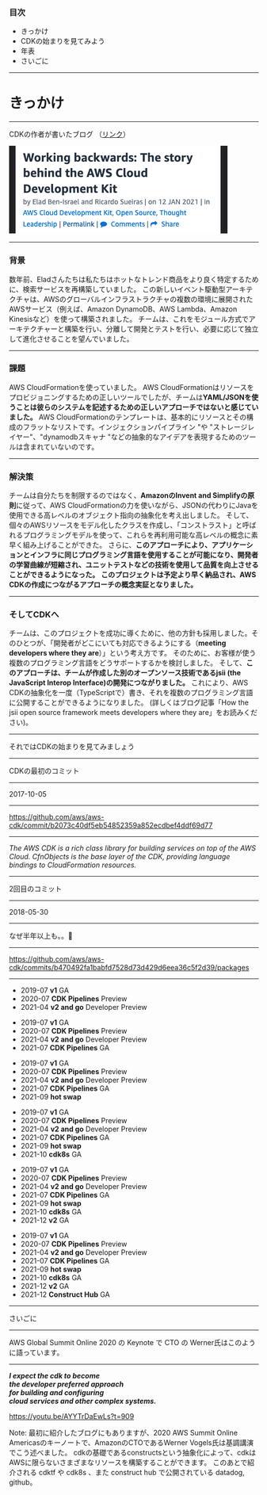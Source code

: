 ### 目次

- きっかけ
- CDKの始まりを見てみよう
- 年表
- さいごに

---

# きっかけ

---
CDKの作者が書いたブログ （[リンク](https://aws.amazon.com/jp/blogs/opensource/working-backwards-the-story-behind-the-aws-cloud-development-kit/)）

![](./cdk-blog.png) <!-- .element: height="160px" -->  

---

###  背景

数年前、Eladさんたちは私たちはホットなトレンド商品をより良く特定するために、検索サービスを再構築していました。
この新しいイベント駆動型アーキテクチャは、AWSのグローバルインフラストラクチャの複数の環境に展開されたAWSサービス（例えば、Amazon DynamoDB、AWS Lambda、Amazon Kinesisなど）を使って構築されました。
チームは、これをモジュール方式でアーキテクチャーと構築を行い、分離して開発とテストを行い、必要に応じて独立して進化させることを望んでいました。

---

### 課題

AWS CloudFormationを使っていました。
AWS CloudFormationはリソースをプロビジョニングするための正しいツールでしたが、チームは**YAML/JSONを使うことは彼らのシステムを記述するための正しいアプローチではないと感じていました。**
AWS CloudFormationのテンプレートは、基本的にリソースとその構成のフラットなリストです。インジェクションパイプライン "や "ストレージレイヤー"、"dynamodbスキャナ "などの抽象的なアイデアを表現するためのツールは含まれていないのです。

---

### 解決策

チームは自分たちを制限するのではなく、**AmazonのInvent and Simplifyの原則**に従って、AWS CloudFormationの力を使いながら、JSONの代わりにJavaを使用できる高レベルのオブジェクト指向の抽象化を考え出しました。
そして、個々のAWSリソースをモデル化したクラスを作成し、「コンストラスト」と呼ばれるプログラミングモデルを使って、これらを再利用可能な高レベルの概念に素早く組み上げることができた。
さらに、**このアプローチにより、アプリケーションとインフラに同じプログラミング言語を使用することが可能になり、開発者の学習曲線が短縮され、ユニットテストなどの技術を使用して品質を向上させることができるようになった。**
**このプロジェクトは予定より早く納品され、AWS CDKの作成につながるアプローチの概念実証となりました。**

---

### そしてCDKへ

チームは、このプロジェクトを成功に導くために、他の方針も採用しました。そのひとつが、「開発者がどこにいても対応できるようにする（**meeting developers where they are**）」という考え方です。
そのために、お客様が使う複数のプログラミング言語をどうサポートするかを検討しました。
そして、**このアプローチは、チームが作成した別のオープンソース技術であるjsii (the JavaScript Interop Interface)の開発につながりました。**
これにより、AWS CDKの抽象化を一度（TypeScriptで）書き、それを複数のプログラミング言語に公開することができるようになりました。
(詳しくはブログ記事「How the jsii open source framework meets developers where they are」をお読みください)。

---

それではCDKの始まりを見てみましょう

---

CDKの最初のコミット

---

2017-10-05

---

https://github.com/aws/aws-cdk/commit/b2073c40df5eb54852359a852ecdbef4ddf69d77

---

_The AWS CDK is a rich class library for building services on top of the AWS Cloud. CfnObjects is the base layer of the CDK, providing language bindings to CloudFormation resources._

---

2回目のコミット

---

2018-05-30

---

なぜ半年以上も。。🤔

<!-- TODO: JSII の話をnoteに書くか？ -->

---

https://github.com/aws/aws-cdk/commits/b470492fa1babfd7528d73d429d6eea36c5f2d39/packages

---

<section data-auto-animate>

- 2019-07 **v1** GA
- 2020-07 **CDK Pipelines** Preview
- 2021-04 **v2 and go** Developer Preview

</section>
<section data-auto-animate>

- 2019-07 **v1** GA
- 2020-07 **CDK Pipelines** Preview
- 2021-04 **v2 and go** Developer Preview
- 2021-07 **CDK Pipelines** GA

</section>
<section data-auto-animate>

- 2019-07 **v1** GA
- 2020-07 **CDK Pipelines** Preview
- 2021-04 **v2 and go** Developer Preview
- 2021-07 **CDK Pipelines** GA
- 2021-09 **hot swap**

</section>
<section data-auto-animate>

- 2019-07 **v1** GA
- 2020-07 **CDK Pipelines** Preview
- 2021-04 **v2 and go** Developer Preview
- 2021-07 **CDK Pipelines** GA
- 2021-09 **hot swap**
- 2021-10 **cdk8s** GA

</section>
<section data-auto-animate>

- 2019-07 **v1** GA
- 2020-07 **CDK Pipelines** Preview
- 2021-04 **v2 and go** Developer Preview
- 2021-07 **CDK Pipelines** GA
- 2021-09 **hot swap**
- 2021-10 **cdk8s** GA
- 2021-12 **v2** GA

</section>
<section data-auto-animate>

- 2019-07 **v1** GA
- 2020-07 **CDK Pipelines** Preview
- 2021-04 **v2 and go** Developer Preview
- 2021-07 **CDK Pipelines** GA
- 2021-09 **hot swap**
- 2021-10 **cdk8s** GA
- 2021-12 **v2** GA
- 2021-12 **Construct Hub** GA

</section>

---

さいごに

---

AWS Global Summit Online 2020 の Keynote で CTO の Werner氏はこのように語っています。

---

_**I expect the cdk to become**_  
_**the developer preferred approach**_  
_**for building and configuring**_  
_**cloud services and other complex systems.**_

https://youtu.be/AYYTrDaEwLs?t=909

Note:
最初に紹介したブログにもありますが、2020 AWS Summit Online Americasのキーノートで、AmazonのCTOであるWerner Vogels氏は基調講演でこう述べました。
cdkの基礎であるconstructsという抽象化によって、cdkはAWSに限らないさまざまなリソースを構築することができます。
このあとで紹介される cdktf や cdk8s 、また construct hub で公開されている datadog, github。
